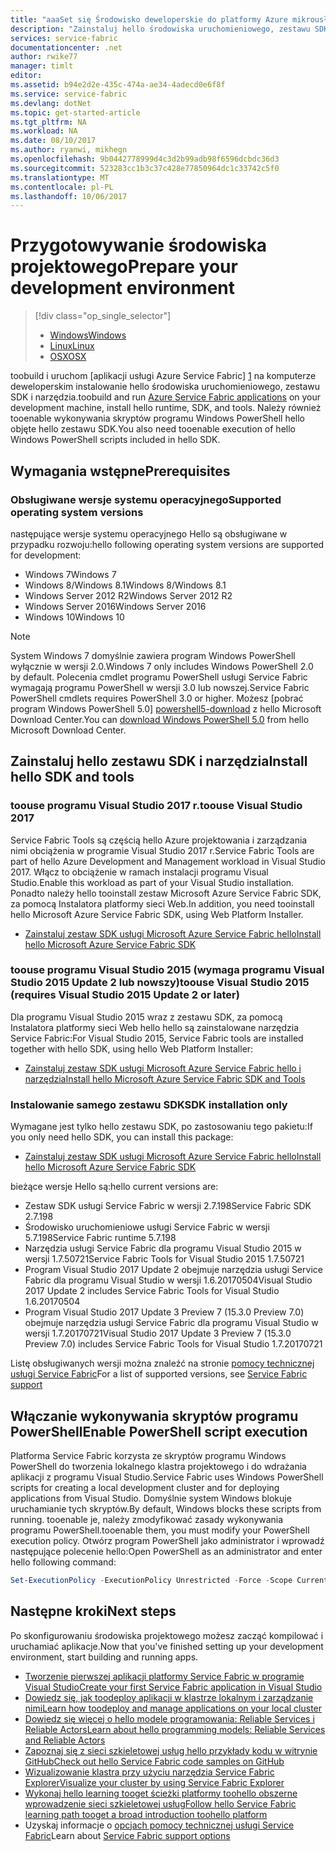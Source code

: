 ```yaml
---
title: "aaaSet się Środowisko deweloperskie do platformy Azure mikrousług | Dokumentacja firmy Microsoft"
description: "Zainstaluj hello środowiska uruchomieniowego, zestawu SDK i narzędzia i Utwórz lokalny klaster projektowy. Po ukończeniu tej konfiguracji będzie gotowy toobuild aplikacji."
services: service-fabric
documentationcenter: .net
author: rwike77
manager: timlt
editor: 
ms.assetid: b94e2d2e-435c-474a-ae34-4adecd0e6f8f
ms.service: service-fabric
ms.devlang: dotNet
ms.topic: get-started-article
ms.tgt_pltfrm: NA
ms.workload: NA
ms.date: 08/10/2017
ms.author: ryanwi, mikhegn
ms.openlocfilehash: 9b0442778999d4c3d2b99adb98f6596dcbdc36d3
ms.sourcegitcommit: 523283cc1b3c37c428e77850964dc1c33742c5f0
ms.translationtype: MT
ms.contentlocale: pl-PL
ms.lasthandoff: 10/06/2017
---
```

# <a name="prepare-your-development-environment"></a><span data-ttu-id="9c2c6-104">Przygotowywanie środowiska projektowego</span><span class="sxs-lookup"><span data-stu-id="9c2c6-104">Prepare your development environment</span></span>
> [!div class="op_single_selector"]
> * [<span data-ttu-id="9c2c6-105">Windows</span><span class="sxs-lookup"><span data-stu-id="9c2c6-105">Windows</span></span>](service-fabric-get-started.md) 
> * [<span data-ttu-id="9c2c6-106">Linux</span><span class="sxs-lookup"><span data-stu-id="9c2c6-106">Linux</span></span>](service-fabric-get-started-linux.md)
> * [<span data-ttu-id="9c2c6-107">OSX</span><span class="sxs-lookup"><span data-stu-id="9c2c6-107">OSX</span></span>](service-fabric-get-started-mac.md)
> 
> 

 <span data-ttu-id="9c2c6-108">toobuild i uruchom [aplikacji usługi Azure Service Fabric] [ 1] na komputerze deweloperskim instalowanie hello środowiska uruchomieniowego, zestawu SDK i narzędzia.</span><span class="sxs-lookup"><span data-stu-id="9c2c6-108">toobuild and run [Azure Service Fabric applications][1] on your development machine, install hello runtime, SDK, and tools.</span></span> <span data-ttu-id="9c2c6-109">Należy również tooenable wykonywania skryptów programu Windows PowerShell hello objęte hello zestawu SDK.</span><span class="sxs-lookup"><span data-stu-id="9c2c6-109">You also need tooenable execution of hello Windows PowerShell scripts included in hello SDK.</span></span>

## <a name="prerequisites"></a><span data-ttu-id="9c2c6-110">Wymagania wstępne</span><span class="sxs-lookup"><span data-stu-id="9c2c6-110">Prerequisites</span></span>
### <a name="supported-operating-system-versions"></a><span data-ttu-id="9c2c6-111">Obsługiwane wersje systemu operacyjnego</span><span class="sxs-lookup"><span data-stu-id="9c2c6-111">Supported operating system versions</span></span>
<span data-ttu-id="9c2c6-112">następujące wersje systemu operacyjnego Hello są obsługiwane w przypadku rozwoju:</span><span class="sxs-lookup"><span data-stu-id="9c2c6-112">hello following operating system versions are supported for development:</span></span>

* <span data-ttu-id="9c2c6-113">Windows 7</span><span class="sxs-lookup"><span data-stu-id="9c2c6-113">Windows 7</span></span>
* <span data-ttu-id="9c2c6-114">Windows 8/Windows 8.1</span><span class="sxs-lookup"><span data-stu-id="9c2c6-114">Windows 8/Windows 8.1</span></span>
* <span data-ttu-id="9c2c6-115">Windows Server 2012 R2</span><span class="sxs-lookup"><span data-stu-id="9c2c6-115">Windows Server 2012 R2</span></span>
* <span data-ttu-id="9c2c6-116">Windows Server 2016</span><span class="sxs-lookup"><span data-stu-id="9c2c6-116">Windows Server 2016</span></span>
* <span data-ttu-id="9c2c6-117">Windows 10</span><span class="sxs-lookup"><span data-stu-id="9c2c6-117">Windows 10</span></span>

> [!NOTE]
> <span data-ttu-id="9c2c6-118">System Windows 7 domyślnie zawiera program Windows PowerShell wyłącznie w wersji 2.0.</span><span class="sxs-lookup"><span data-stu-id="9c2c6-118">Windows 7 only includes Windows PowerShell 2.0 by default.</span></span> <span data-ttu-id="9c2c6-119">Polecenia cmdlet programu PowerShell usługi Service Fabric wymagają programu PowerShell w wersji 3.0 lub nowszej.</span><span class="sxs-lookup"><span data-stu-id="9c2c6-119">Service Fabric PowerShell cmdlets requires PowerShell 3.0 or higher.</span></span> <span data-ttu-id="9c2c6-120">Możesz [pobrać program Windows PowerShell 5.0] [ powershell5-download] z hello Microsoft Download Center.</span><span class="sxs-lookup"><span data-stu-id="9c2c6-120">You can [download Windows PowerShell 5.0][powershell5-download] from hello Microsoft Download Center.</span></span>
> 
> 

## <a name="install-hello-sdk-and-tools"></a><span data-ttu-id="9c2c6-121">Zainstaluj hello zestawu SDK i narzędzia</span><span class="sxs-lookup"><span data-stu-id="9c2c6-121">Install hello SDK and tools</span></span>
### <a name="toouse-visual-studio-2017"></a><span data-ttu-id="9c2c6-122">toouse programu Visual Studio 2017 r.</span><span class="sxs-lookup"><span data-stu-id="9c2c6-122">toouse Visual Studio 2017</span></span>
<span data-ttu-id="9c2c6-123">Service Fabric Tools są częścią hello Azure projektowania i zarządzania nimi obciążenia w programie Visual Studio 2017 r.</span><span class="sxs-lookup"><span data-stu-id="9c2c6-123">Service Fabric Tools are part of hello Azure Development and Management workload in Visual Studio 2017.</span></span> <span data-ttu-id="9c2c6-124">Włącz to obciążenie w ramach instalacji programu Visual Studio.</span><span class="sxs-lookup"><span data-stu-id="9c2c6-124">Enable this workload as part of your Visual Studio installation.</span></span>
<span data-ttu-id="9c2c6-125">Ponadto należy hello tooinstall zestaw Microsoft Azure Service Fabric SDK, za pomocą Instalatora platformy sieci Web.</span><span class="sxs-lookup"><span data-stu-id="9c2c6-125">In addition, you need tooinstall hello Microsoft Azure Service Fabric SDK, using Web Platform Installer.</span></span>

* <span data-ttu-id="9c2c6-126">[Zainstaluj zestaw SDK usługi Microsoft Azure Service Fabric hello][core-sdk]</span><span class="sxs-lookup"><span data-stu-id="9c2c6-126">[Install hello Microsoft Azure Service Fabric SDK][core-sdk]</span></span>

### <a name="toouse-visual-studio-2015-requires-visual-studio-2015-update-2-or-later"></a><span data-ttu-id="9c2c6-127">toouse programu Visual Studio 2015 (wymaga programu Visual Studio 2015 Update 2 lub nowszy)</span><span class="sxs-lookup"><span data-stu-id="9c2c6-127">toouse Visual Studio 2015 (requires Visual Studio 2015 Update 2 or later)</span></span>
<span data-ttu-id="9c2c6-128">Dla programu Visual Studio 2015 wraz z zestawu SDK, za pomocą Instalatora platformy sieci Web hello hello są zainstalowane narzędzia Service Fabric:</span><span class="sxs-lookup"><span data-stu-id="9c2c6-128">For Visual Studio 2015, Service Fabric tools are installed together with hello SDK, using hello Web Platform Installer:</span></span>

* <span data-ttu-id="9c2c6-129">[Zainstaluj zestaw SDK usługi Microsoft Azure Service Fabric hello i narzędzia][full-bundle-vs2015]</span><span class="sxs-lookup"><span data-stu-id="9c2c6-129">[Install hello Microsoft Azure Service Fabric SDK and Tools][full-bundle-vs2015]</span></span>

### <a name="sdk-installation-only"></a><span data-ttu-id="9c2c6-130">Instalowanie samego zestawu SDK</span><span class="sxs-lookup"><span data-stu-id="9c2c6-130">SDK installation only</span></span>
<span data-ttu-id="9c2c6-131">Wymagane jest tylko hello zestawu SDK, po zastosowaniu tego pakietu:</span><span class="sxs-lookup"><span data-stu-id="9c2c6-131">If you only need hello SDK, you can install this package:</span></span>
* <span data-ttu-id="9c2c6-132">[Zainstaluj zestaw SDK usługi Microsoft Azure Service Fabric hello][core-sdk]</span><span class="sxs-lookup"><span data-stu-id="9c2c6-132">[Install hello Microsoft Azure Service Fabric SDK][core-sdk]</span></span>

<span data-ttu-id="9c2c6-133">bieżące wersje Hello są:</span><span class="sxs-lookup"><span data-stu-id="9c2c6-133">hello current versions are:</span></span>
* <span data-ttu-id="9c2c6-134">Zestaw SDK usługi Service Fabric w wersji 2.7.198</span><span class="sxs-lookup"><span data-stu-id="9c2c6-134">Service Fabric SDK 2.7.198</span></span>
* <span data-ttu-id="9c2c6-135">Środowisko uruchomieniowe usługi Service Fabric w wersji 5.7.198</span><span class="sxs-lookup"><span data-stu-id="9c2c6-135">Service Fabric runtime 5.7.198</span></span>
* <span data-ttu-id="9c2c6-136">Narzędzia usługi Service Fabric dla programu Visual Studio 2015 w wersji 1.7.50721</span><span class="sxs-lookup"><span data-stu-id="9c2c6-136">Service Fabric Tools for Visual Studio 2015 1.7.50721</span></span>
* <span data-ttu-id="9c2c6-137">Program Visual Studio 2017 Update 2 obejmuje narzędzia usługi Service Fabric dla programu Visual Studio w wersji 1.6.20170504</span><span class="sxs-lookup"><span data-stu-id="9c2c6-137">Visual Studio 2017 Update 2 includes Service Fabric Tools for Visual Studio 1.6.20170504</span></span>
* <span data-ttu-id="9c2c6-138">Program Visual Studio 2017 Update 3 Preview 7 (15.3.0 Preview 7.0) obejmuje narzędzia usługi Service Fabric dla programu Visual Studio w wersji 1.7.20170721</span><span class="sxs-lookup"><span data-stu-id="9c2c6-138">Visual Studio 2017 Update 3 Preview 7 (15.3.0 Preview 7.0) includes Service Fabric Tools for Visual Studio 1.7.20170721</span></span>

<span data-ttu-id="9c2c6-139">Listę obsługiwanych wersji można znaleźć na stronie [pomocy technicznej usługi Service Fabric](service-fabric-support.md)</span><span class="sxs-lookup"><span data-stu-id="9c2c6-139">For a list of supported versions, see [Service Fabric support](service-fabric-support.md)</span></span>

## <a name="enable-powershell-script-execution"></a><span data-ttu-id="9c2c6-140">Włączanie wykonywania skryptów programu PowerShell</span><span class="sxs-lookup"><span data-stu-id="9c2c6-140">Enable PowerShell script execution</span></span>
<span data-ttu-id="9c2c6-141">Platforma Service Fabric korzysta ze skryptów programu Windows PowerShell do tworzenia lokalnego klastra projektowego i do wdrażania aplikacji z programu Visual Studio.</span><span class="sxs-lookup"><span data-stu-id="9c2c6-141">Service Fabric uses Windows PowerShell scripts for creating a local development cluster and for deploying applications from Visual Studio.</span></span> <span data-ttu-id="9c2c6-142">Domyślnie system Windows blokuje uruchamianie tych skryptów.</span><span class="sxs-lookup"><span data-stu-id="9c2c6-142">By default, Windows blocks these scripts from running.</span></span> <span data-ttu-id="9c2c6-143">tooenable je, należy zmodyfikować zasady wykonywania programu PowerShell.</span><span class="sxs-lookup"><span data-stu-id="9c2c6-143">tooenable them, you must modify your PowerShell execution policy.</span></span> <span data-ttu-id="9c2c6-144">Otwórz program PowerShell jako administrator i wprowadź następujące polecenie hello:</span><span class="sxs-lookup"><span data-stu-id="9c2c6-144">Open PowerShell as an administrator and enter hello following command:</span></span>

```powershell
Set-ExecutionPolicy -ExecutionPolicy Unrestricted -Force -Scope CurrentUser
```

## <a name="next-steps"></a><span data-ttu-id="9c2c6-145">Następne kroki</span><span class="sxs-lookup"><span data-stu-id="9c2c6-145">Next steps</span></span>
<span data-ttu-id="9c2c6-146">Po skonfigurowaniu środowiska projektowego możesz zacząć kompilować i uruchamiać aplikacje.</span><span class="sxs-lookup"><span data-stu-id="9c2c6-146">Now that you've finished setting up your development environment, start building and running apps.</span></span>

* [<span data-ttu-id="9c2c6-147">Tworzenie pierwszej aplikacji platformy Service Fabric w programie Visual Studio</span><span class="sxs-lookup"><span data-stu-id="9c2c6-147">Create your first Service Fabric application in Visual Studio</span></span>](service-fabric-create-your-first-application-in-visual-studio.md)
* [<span data-ttu-id="9c2c6-148">Dowiedz się, jak toodeploy aplikacji w klastrze lokalnym i zarządzanie nimi</span><span class="sxs-lookup"><span data-stu-id="9c2c6-148">Learn how toodeploy and manage applications on your local cluster</span></span>](service-fabric-get-started-with-a-local-cluster.md)
* [<span data-ttu-id="9c2c6-149">Dowiedz się więcej o hello modele programowania: Reliable Services i Reliable Actors</span><span class="sxs-lookup"><span data-stu-id="9c2c6-149">Learn about hello programming models: Reliable Services and Reliable Actors</span></span>](service-fabric-choose-framework.md)
* [<span data-ttu-id="9c2c6-150">Zapoznaj się z sieci szkieletowej usług hello przykłady kodu w witrynie GitHub</span><span class="sxs-lookup"><span data-stu-id="9c2c6-150">Check out hello Service Fabric code samples on GitHub</span></span>](https://aka.ms/servicefabricsamples)
* [<span data-ttu-id="9c2c6-151">Wizualizowanie klastra przy użyciu narzędzia Service Fabric Explorer</span><span class="sxs-lookup"><span data-stu-id="9c2c6-151">Visualize your cluster by using Service Fabric Explorer</span></span>](service-fabric-visualizing-your-cluster.md)
* [<span data-ttu-id="9c2c6-152">Wykonaj hello learning tooget ścieżki platformy toohello obszerne wprowadzenie sieci szkieletowej usług</span><span class="sxs-lookup"><span data-stu-id="9c2c6-152">Follow hello Service Fabric learning path tooget a broad introduction toohello platform</span></span>](https://azure.microsoft.com/documentation/learning-paths/service-fabric/)
* <span data-ttu-id="9c2c6-153">Uzyskaj informacje o [opcjach pomocy technicznej usługi Service Fabric](service-fabric-support.md)</span><span class="sxs-lookup"><span data-stu-id="9c2c6-153">Learn about [Service Fabric support options](service-fabric-support.md)</span></span>

[1]: http://azure.microsoft.com/en-us/campaigns/service-fabric/ "Strona kampanii usługi Service Fabric"
[2]: http://go.microsoft.com/fwlink/?LinkId=517106 "VS RC"
[full-bundle-vs2015]:http://www.microsoft.com/web/handlers/webpi.ashx?command=getinstallerredirect&appid=MicrosoftAzure-ServiceFabric-VS2015 "VS 2015 WebPI — link"
[full-bundle-dev15]:http://www.microsoft.com/web/handlers/webpi.ashx?command=getinstallerredirect&appid=MicrosoftAzure-ServiceFabric-Dev15 "Dev15 WebPI — link"
[core-sdk]:http://www.microsoft.com/web/handlers/webpi.ashx?command=getinstallerredirect&appid=MicrosoftAzure-ServiceFabric-CoreSDK "Core SDK WebPI — link"
[powershell5-download]:https://www.microsoft.com/en-us/download/details.aspx?id=50395

